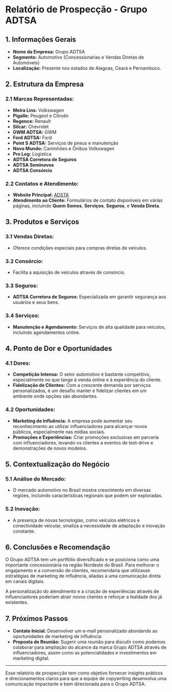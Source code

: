 # Relatório de Prospecção - Grupo ADTSA

## 1. Informações Gerais

- **Nome da Empresa:** Grupo ADTSA
- **Segmento:** Automotivo (Concessionárias e Vendas Diretas de Automóveis)
- **Localização:** Presente nos estados de Alagoas, Ceará e Pernambuco.

## 2. Estrutura da Empresa

### 2.1 Marcas Representadas:
- **Meira Lins:** Volkswagen
- **Pigalle:** Peugeot e Citroën
- **Regence:** Renault
- **Silcar:** Chevrolet
- **GWM ADTSA:** GWM
- **Ford ADTSA:** Ford
- **Point S ADTSA:** Serviços de pneus e manutenção
- **Novo Mundo:** Caminhões e Ônibus Volkswagen
- **Pro Log:** Logística
- **ADTSA Corretora de Seguros**
- **ADTSA Seminovos**
- **ADTSA Consórcio**

### 2.2 Contatos e Atendimento:
- **Website Principal:** [ADSTA](http://www.adtsa.com.br)
- **Atendimento ao Cliente:** Formulários de contato disponíveis em várias páginas, incluindo **Quem Somos**, **Serviços**, **Seguros**, e **Venda Direta**.

## 3. Produtos e Serviços

### 3.1 Vendas Diretas:
- Oferece condições especiais para compras diretas de veículos.

### 3.2 Consórcio:
- Facilita a aquisição de veículos através de consórcio.

### 3.3 Seguros:
- **ADTSA Corretora de Seguros:** Especializada em garantir segurança aos usuários e seus bens.

### 3.4 Serviços:
- **Manutenção e Agendamento:** Serviços de alta qualidade para veículos, incluindo agendamentos online.

## 4. Ponto de Dor e Oportunidades

### 4.1 Dores:
- **Competição Intensa:** O setor automotivo é bastante competitivo, especialmente no que tange à venda online e à experiência do cliente.
- **Fidelização de Clientes:** Com a crescente demanda por serviços personalizados, é um desafio manter e fidelizar clientes em um ambiente onde opções são abundantes.

### 4.2 Oportunidades:
- **Marketing de Influência:** A empresa pode aumentar seu reconhecimento ao utilizar influenciadores para alcançar novos públicos, especialmente nas mídias sociais.
- **Promoções e Experiências:** Criar promoções exclusivas em parceria com influenciadores, levando os clientes a eventos de test-drive e demonstrações de novos modelos.

## 5. Contextualização do Negócio

### 5.1 Análise do Mercado:
- O mercado automotivo no Brasil mostra crescimento em diversas regiões, incluindo características regionais que podem ser exploradas.
  
### 5.2 Inovação:
- A presença de novas tecnologias, como veículos elétricos e conectividade veicular, sinaliza a necessidade de adaptação e inovação constante.

## 6. Conclusões e Recomendação

O Grupo ADTSA tem um portfólio diversificado e se posiciona como uma importante concessionária na região Nordeste do Brasil. Para melhorar o engajamento e a conversão de clientes, recomendaria que utilizasse estratégias de marketing de influência, aliadas a uma comunicação direta em canais digitais. 

A personalização do atendimento e a criação de experiências através de influenciadores poderiam atrair novos clientes e reforçar a lealdade dos já existentes.

## 7. Próximos Passos

- **Contato Inicial:** Desenvolver um e-mail personalizado abordando as oportunidades de marketing de influência.
- **Proposta de Reunião:** Sugerir uma reunião para discutir como podemos colaborar para ampliação do alcance da marca Grupo ADTSA através de influenciadores, assim como as potencialidades e investimentos em marketing digital. 

--- 

Esse relatório de prospecção tem como objetivo fornecer insights práticos e direcionamentos claros para que a equipe de copywriting desenvolva uma comunicação impactante e bem direcionada para o Grupo ADTSA.